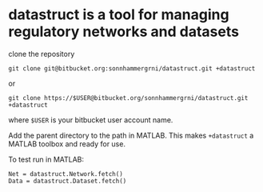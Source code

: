 # datastruct is a tool for managing regulatory networks and datasets

clone the repository
```
git clone git@bitbucket.org:sonnhammergrni/datastruct.git +datastruct
```
or 
```
git clone https://$USER@bitbucket.org/sonnhammergrni/datastruct.git +datastruct
```

where `$USER` is your bitbucket user account name.

Add the parent directory to the path in MATLAB. This makes `+datastruct` a MATLAB toolbox and ready for use.

To test run in MATLAB:

    Net = datastruct.Network.fetch()
    Data = datastruct.Dataset.fetch()